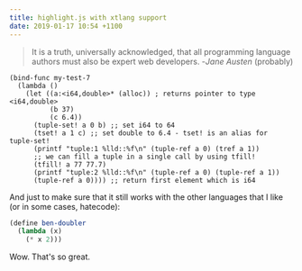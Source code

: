 ```yaml
---
title: highlight.js with xtlang support
date: 2019-01-17 10:54 +1100
---
```


> It is a truth, universally acknowledged, that all programming language authors
> must also be expert web developers. -*Jane Austen* (probably)

```xtlang
(bind-func my-test-7
  (lambda ()
	(let ((a:<i64,double>* (alloc)) ; returns pointer to type <i64,double>
		  (b 37)
		  (c 6.4))
	  (tuple-set! a 0 b) ;; set i64 to 64
	  (tset! a 1 c) ;; set double to 6.4 - tset! is an alias for tuple-set!
	  (printf "tuple:1 %lld::%f\n" (tuple-ref a 0) (tref a 1))
	  ;; we can fill a tuple in a single call by using tfill!
	  (tfill! a 77 77.7)
	  (printf "tuple:2 %lld::%f\n" (tuple-ref a 0) (tuple-ref a 1))
	  (tuple-ref a 0)))) ;; return first element which is i64
```

And just to make sure that it still works with the other languages that I like
(or in some cases, hatecode):

```scheme
(define ben-doubler 
  (lambda (x)
    (* x 2)))
```

Wow. That's so great.
